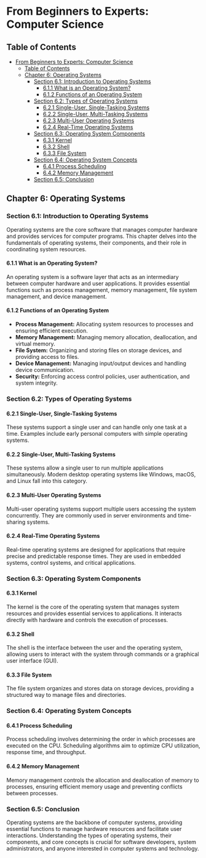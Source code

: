# From Beginners to Experts: Computer Science
## Table of Contents
- [From Beginners to Experts: Computer Science](#from-beginners-to-experts-computer-science)
  - [Table of Contents](#table-of-contents)
  - [Chapter 6: Operating Systems](#chapter-6-operating-systems)
    - [Section 6.1: Introduction to Operating Systems](#section-61-introduction-to-operating-systems)
      - [6.1.1 What is an Operating System?](#611-what-is-an-operating-system)
      - [6.1.2 Functions of an Operating System](#612-functions-of-an-operating-system)
    - [Section 6.2: Types of Operating Systems](#section-62-types-of-operating-systems)
      - [6.2.1 Single-User, Single-Tasking Systems](#621-single-user-single-tasking-systems)
      - [6.2.2 Single-User, Multi-Tasking Systems](#622-single-user-multi-tasking-systems)
      - [6.2.3 Multi-User Operating Systems](#623-multi-user-operating-systems)
      - [6.2.4 Real-Time Operating Systems](#624-real-time-operating-systems)
    - [Section 6.3: Operating System Components](#section-63-operating-system-components)
      - [6.3.1 Kernel](#631-kernel)
      - [6.3.2 Shell](#632-shell)
      - [6.3.3 File System](#633-file-system)
    - [Section 6.4: Operating System Concepts](#section-64-operating-system-concepts)
      - [6.4.1 Process Scheduling](#641-process-scheduling)
      - [6.4.2 Memory Management](#642-memory-management)
    - [Section 6.5: Conclusion](#section-65-conclusion)

## Chapter 6: Operating Systems

### Section 6.1: Introduction to Operating Systems

Operating systems are the core software that manages computer hardware and provides services for computer programs. This chapter delves into the fundamentals of operating systems, their components, and their role in coordinating system resources.

#### 6.1.1 What is an Operating System?

An operating system is a software layer that acts as an intermediary between computer hardware and user applications. It provides essential functions such as process management, memory management, file system management, and device management.

#### 6.1.2 Functions of an Operating System

- **Process Management:** Allocating system resources to processes and ensuring efficient execution.
- **Memory Management:** Managing memory allocation, deallocation, and virtual memory.
- **File System:** Organizing and storing files on storage devices, and providing access to files.
- **Device Management:** Managing input/output devices and handling device communication.
- **Security:** Enforcing access control policies, user authentication, and system integrity.

### Section 6.2: Types of Operating Systems

#### 6.2.1 Single-User, Single-Tasking Systems

These systems support a single user and can handle only one task at a time. Examples include early personal computers with simple operating systems.

#### 6.2.2 Single-User, Multi-Tasking Systems

These systems allow a single user to run multiple applications simultaneously. Modern desktop operating systems like Windows, macOS, and Linux fall into this category.

#### 6.2.3 Multi-User Operating Systems

Multi-user operating systems support multiple users accessing the system concurrently. They are commonly used in server environments and time-sharing systems.

#### 6.2.4 Real-Time Operating Systems

Real-time operating systems are designed for applications that require precise and predictable response times. They are used in embedded systems, control systems, and critical applications.

### Section 6.3: Operating System Components

#### 6.3.1 Kernel

The kernel is the core of the operating system that manages system resources and provides essential services to applications. It interacts directly with hardware and controls the execution of processes.

#### 6.3.2 Shell

The shell is the interface between the user and the operating system, allowing users to interact with the system through commands or a graphical user interface (GUI).

#### 6.3.3 File System

The file system organizes and stores data on storage devices, providing a structured way to manage files and directories.

### Section 6.4: Operating System Concepts

#### 6.4.1 Process Scheduling

Process scheduling involves determining the order in which processes are executed on the CPU. Scheduling algorithms aim to optimize CPU utilization, response time, and throughput.

#### 6.4.2 Memory Management

Memory management controls the allocation and deallocation of memory to processes, ensuring efficient memory usage and preventing conflicts between processes.

### Section 6.5: Conclusion

Operating systems are the backbone of computer systems, providing essential functions to manage hardware resources and facilitate user interactions. Understanding the types of operating systems, their components, and core concepts is crucial for software developers, system administrators, and anyone interested in computer systems and technology.